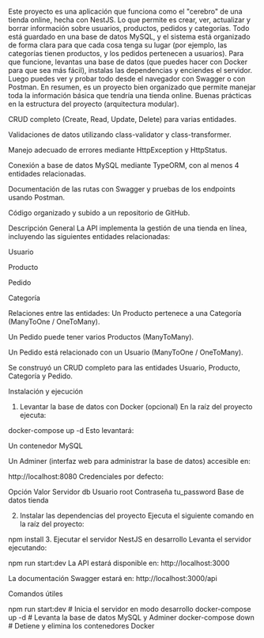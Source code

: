 Este proyecto es una aplicación que funciona como el "cerebro" de una tienda online, hecha con NestJS. Lo que permite es crear, ver, actualizar y borrar información sobre usuarios, productos, pedidos y categorías. Todo está guardado en una base de datos MySQL, y el sistema está organizado de forma clara para que cada cosa tenga su lugar (por ejemplo, las categorías tienen productos, y los pedidos pertenecen a usuarios). Para que funcione, levantas una base de datos (que puedes hacer con Docker para que sea más fácil), instalas las dependencias y enciendes el servidor. Luego puedes ver y probar todo desde el navegador con Swagger o con Postman. En resumen, es un proyecto bien organizado que permite manejar toda la información básica que tendría una tienda online.
Buenas prácticas en la estructura del proyecto (arquitectura modular).

CRUD completo (Create, Read, Update, Delete) para varias entidades.

Validaciones de datos utilizando class-validator y class-transformer.

Manejo adecuado de errores mediante HttpException y HttpStatus.

Conexión a base de datos MySQL mediante TypeORM, con al menos 4 entidades relacionadas.

Documentación de las rutas con Swagger y pruebas de los endpoints usando Postman.

Código organizado y subido a un repositorio de GitHub.

 Descripción General
La API implementa la gestión de una tienda en línea, incluyendo las siguientes entidades relacionadas:

Usuario

Producto

Pedido

Categoría

Relaciones entre las entidades:
Un Producto pertenece a una Categoría (ManyToOne / OneToMany).

Un Pedido puede tener varios Productos (ManyToMany).

Un Pedido está relacionado con un Usuario (ManyToOne / OneToMany).

Se construyó un CRUD completo para las entidades Usuario, Producto, Categoría y Pedido.

Instalación y ejecución
1. Levantar la base de datos con Docker (opcional)
En la raíz del proyecto ejecuta:

docker-compose up -d
Esto levantará:

Un contenedor MySQL

Un Adminer (interfaz web para administrar la base de datos) accesible en:

http://localhost:8080
Credenciales por defecto:

Opción	Valor
Servidor	db
Usuario	root
Contraseña	tu_password
Base de datos	tienda

2. Instalar las dependencias del proyecto
Ejecuta el siguiente comando en la raíz del proyecto:


npm install
3. Ejecutar el servidor NestJS en desarrollo
Levanta el servidor ejecutando:


npm run start:dev
La API estará disponible en:
http://localhost:3000

La documentación Swagger estará en:
http://localhost:3000/api

 Comandos útiles

npm run start:dev       # Inicia el servidor en modo desarrollo
docker-compose up -d    # Levanta la base de datos MySQL y Adminer
docker-compose down     # Detiene y elimina los contenedores Docker
